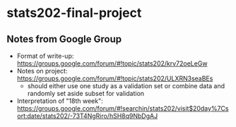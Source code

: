 # stats202-final-project

## Notes from Google Group
- Format of write-up: https://groups.google.com/forum/#!topic/stats202/krv72oeLeGw
- Notes on project: https://groups.google.com/forum/#!topic/stats202/ULXRN3seaBEs
  - should either use one study as a validation set or combine data and randomly set aside subset for validation
- Interpretation of "18th week": https://groups.google.com/forum/#!searchin/stats202/visit$20day%7Csort:date/stats202/-73T4NgRiro/hSH8q9NbDgAJ
